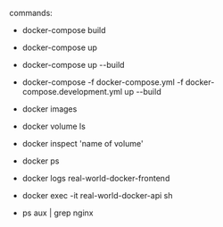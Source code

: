 commands:

- docker-compose build
- docker-compose up
- docker-compose up --build
- docker-compose -f docker-compose.yml -f docker-compose.development.yml up --build

- docker images
- docker volume ls
- docker inspect 'name of volume'
- docker ps
- docker logs real-world-docker-frontend
- docker exec -it real-world-docker-api sh

- ps aux | grep nginx
